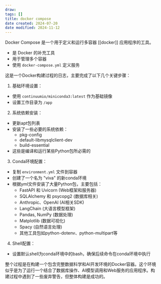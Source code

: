 ```yaml
---
draw:
tags: []
title: docker compose
date created: 2024-07-20
date modified: 2024-11-12
---
```

Docker Compose 是一个用于定义和运行多容器 [[docker]] 应用程序的工具。
- 是 Docker 的补充工具
- 用于管理多个容器
- 使用 `docker-compose.yml` 定义服务

这是一个Docker构建过程的日志，主要完成了以下几个关键步骤：

1. 基础环境设置：
- 使用 `continuumio/miniconda3:latest` 作为基础镜像
- 设置工作目录为 `/app`

2. 系统依赖安装：
- 更新apt包列表
- 安装了一些必要的系统依赖：
  - pkg-config
  - default-libmysqlclient-dev
  - build-essential
- 这些是编译和运行某些Python包所必需的

3. Conda环境配置：
- 复制 `environment.yml` 文件到容器
- 创建了一个名为 "viva" 的新conda环境
- 根据yml文件安装了大量Python包，主要包括：
  - FastAPI 和 Uvicorn (Web框架和服务器)
  - SQLAlchemy 和 psycopg2 (数据库相关)
  - Anthropic、OpenAI (AI相关SDK)
  - LangChain (大语言模型框架)
  - Pandas, NumPy (数据处理)
  - Matplotlib (数据可视化)
  - Spacy (自然语言处理)
  - 其他工具包如python-dotenv、python-multipart等

4. Shell配置：
- 设置默认shell为conda环境中的bash，确保后续命令在conda环境中执行

整个过程是在构建一个包含完整数据科学和AI开发环境的Docker容器。这个环境似乎是为了运行一个结合了数据库操作、AI模型调用和Web服务的应用程序。构建过程中遇到了一些废弃警告，但整体构建是成功的。